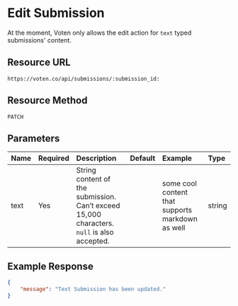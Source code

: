 # Edit Submission 

At the moment, Voten only allows the edit action for `text` typed submissions' content.  

## Resource URL

```
https://voten.co/api/submissions/:submission_id:
```

## Resource Method

```
PATCH
```

## Parameters

| Name | Required | Description | Default | Example | Type |
| :--- | :--- | :--- | :--- | :--- | :--- |
| text | Yes | String content of the submission. Can’t exceed 15,000 characters. `null` is also accepted. |  | some cool content that supports markdown as well | string |

## Example Response

```json
{
    "message": "Text Submission has been updated."
}
```